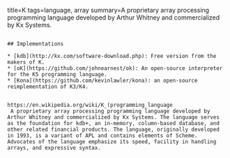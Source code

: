 title=K
tags=language, array
summary=A proprietary array processing programming language developed by Arthur Whitney and commercialized by Kx Systems.
~~~~~~

## Implementations

* [kdb](http://kx.com/software-download.php): Free version from the makers of K.
* [oK](https://github.com/johnearnest/ok): An open-source interpreter for the K5 programming language.
* [Kona](https://github.com/kevinlawler/kona): an open-source reimplementation of K3/K4.


https://en.wikipedia.org/wiki/K_(programming_language
 A proprietary array processing programming language developed by Arthur Whitney and commercialized by Kx Systems. The language serves as the foundation for kdb+, an in-memory, column-based database, and other related financial products. The language, originally developed in 1993, is a variant of APL and contains elements of Scheme. Advocates of the language emphasize its speed, facility in handling arrays, and expressive syntax.
